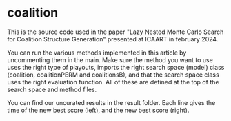 # coalition

This is the source code used in the paper "Lazy Nested Monte Carlo Search for Coalition Structure Generation" presented at ICAART in february 2024.

You can run the various methods implemented in this article by uncommenting them in the main. Make sure the method you want to use uses the right type of playouts, imports the right search space (model) class (coalition, coalitionPERM and coalitionsB), and that the search space class uses the right evaluation function. All of these are defined at the top of the search space and method files.

You can find our uncurated results in the result folder. Each line gives the time of the new best score (left), and the new best score (right).
